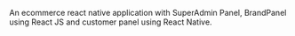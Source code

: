 An ecommerce react native application with SuperAdmin Panel, BrandPanel using React JS and customer panel using React Native.
